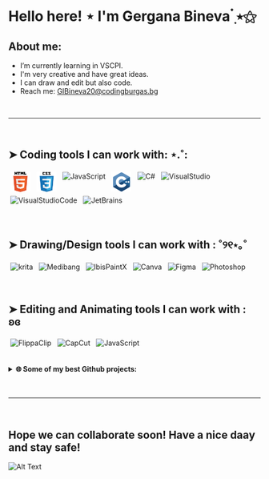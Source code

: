 # Hello here! ⋆ I'm Gergana Bineva ๋࣭ ⭑⚝

## About me: 
- I’m currently learning in VSCPI.
- I'm very creative and have great ideas.
- I can draw and edit but also code.
- Reach me: GIBineva20@codingburgas.bg

<br />
<hr>
<br />

## ➤ Coding tools I can work with: ⋆.˚:
<p>   
<img src="https://raw.githubusercontent.com/github/explore/80688e429a7d4ef2fca1e82350fe8e3517d3494d/topics/html/html.png" alt="Html" height="40" style="vertical-align:top; margin:4px">
<img src="https://raw.githubusercontent.com/github/explore/80688e429a7d4ef2fca1e82350fe8e3517d3494d/topics/css/css.png" alt="Css" height="40" style="vertical-align:top; margin:4px">
<img src="https://code-institute-org.github.io/Full-Stack-Web-Developer-Stream-0/assets/javascript.png" alt="JavaScript" height="30" style="vertical-align:top; margin:4px">
<img src="https://raw.githubusercontent.com/github/explore/80688e429a7d4ef2fca1e82350fe8e3517d3494d/topics/cpp/cpp.png" alt="C++" height="40" style="vertical-align:top; margin:4px">
<img src="https://miro.medium.com/v2/resize:fit:1400/1*_NVBTVdmjt3Qvq3CZOySXg.png" alt="C#" height="40" style="vertical-align:top; margin:4px">
<img src="https://upload.wikimedia.org/wikipedia/commons/thumb/2/2c/Visual_Studio_Icon_2022.svg/1200px-Visual_Studio_Icon_2022.svg.png" alt="VisualStudio" height="40" style="vertical-align:top; margin:4px">
<img src="https://uxwing.com/wp-content/themes/uxwing/download/brands-and-social-media/visual-studio-code-icon.png" alt="VisualStudioCode" height="40" style="vertical-align:top; margin:4px">
<img src="https://upload.wikimedia.org/wikipedia/en/thumb/0/08/JetBrains_beam_logo.svg/1200px-JetBrains_beam_logo.svg.png" alt="JetBrains" height="40" style="vertical-align:top; margin:4px">
  
</p>
<br />

## ➤ Drawing/Design tools I can work with : ˚୨୧⋆｡˚
<p>   
<img src="https://upload.wikimedia.org/wikipedia/commons/7/73/Calligrakrita-base.svg" alt="krita" height="40" style="vertical-align:top; margin:4px">
<img src="https://play-lh.googleusercontent.com/8e4_oZqTz-L1xdz-eYfDp58LN4Z77kbTwKnvmWUI0Cg5s3mmEOtQ4et0f4sDqHzhHkF9" alt="Medibang" height="40" style="vertical-align:top; margin:4px">
<img src="https://ibispaintxapp.com/images/uploads/2021-10-01/Icon-oqxjf.png" alt="IbisPaintX" height="40" style="vertical-align:top; margin:4px">
<img src="https://carmentune.com/wp-content/uploads/Canva-logo.png" alt="Canva" height="40" style="vertical-align:top; margin:4px">
<img src="https://upload.wikimedia.org/wikipedia/commons/thumb/3/33/Figma-logo.svg/1667px-Figma-logo.svg.png" alt="Figma" height="40" style="vertical-align:top; margin:4px">
<img src="https://upload.wikimedia.org/wikipedia/commons/thumb/a/af/Adobe_Photoshop_CC_icon.svg/640px-Adobe_Photoshop_CC_icon.svg.png" alt="Photoshop" height="40" style="vertical-align:top; margin:4px">
  
</p>
<br />

## ➤ Editing and Animating tools I can work with :  ʚɞ
<p>   
<img src="https://upload.wikimedia.org/wikipedia/commons/e/ee/Flipaclip-logo_5.png" alt="FlippaClip" height="40" style="vertical-align:top; margin:4px">
<img src="https://www.wizcase.com/wp-content/uploads/2022/08/CapCut-app-Logo-Transparent.png" alt="CapCut" height="40" style="vertical-align:top; margin:4px">
<img src="https://upload.wikimedia.org/wikipedia/commons/thumb/c/cb/Adobe_After_Effects_CC_icon.svg/1200px-Adobe_After_Effects_CC_icon.svg.png" alt="JavaScript" height="40" style="vertical-align:top; margin:4px">
  
</p>
<br />

<details>	
  <summary> <b> 🌐 Some of my best Github projects: </b></summary>
  <br />
  https://github.com/GIBineva/CATRAVEL.git
  <br />
</details>
<br />
<br />
<hr>

<br />

## Hope we can collaborate soon! Have a nice daay and stay safe!
![Alt Text](https://i.pinimg.com/originals/8f/a0/18/8fa0180e7f07c6c1013777d6f6eac7d4.gif)

